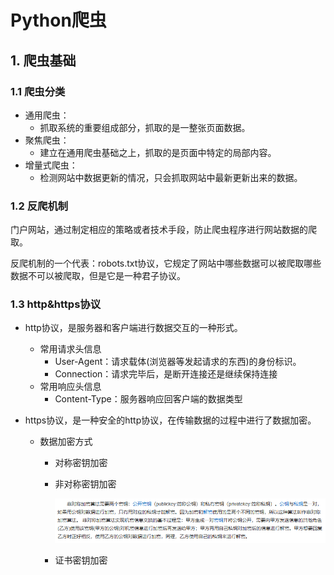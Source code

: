 # Python爬虫

## 1. 爬虫基础

### 1.1 爬虫分类

- 通用爬虫：
    - 抓取系统的重要组成部分，抓取的是一整张页面数据。
- 聚焦爬虫：
    - 建立在通用爬虫基础之上，抓取的是页面中特定的局部内容。
- 增量式爬虫：
    - 检测网站中数据更新的情况，只会抓取网站中最新更新出来的数据。

### 1.2 反爬机制

门户网站，通过制定相应的策略或者技术手段，防止爬虫程序进行网站数据的爬取。

反爬机制的一个代表：robots.txt协议，它规定了网站中哪些数据可以被爬取哪些数据不可以被爬取，但是它是一种君子协议。

### 1.3 http&https协议

- http协议，是服务器和客户端进行数据交互的一种形式。

    - 常用请求头信息
        - User-Agent：请求载体(浏览器等发起请求的东西)的身份标识。
        - Connection：请求完毕后，是断开连接还是继续保持连接
    - 常用响应头信息
        - Content-Type：服务器响应回客户端的数据类型

- https协议，是一种安全的http协议，在传输数据的过程中进行了数据加密。

    - 数据加密方式

        - 对称密钥加密

        - 非对称密钥加密

            <img src="./Figure/pythonPaChong/image-20230107172848766.png" alt="image-20230107172848766" style="zoom:70%;" />

        - 证书密钥加密

